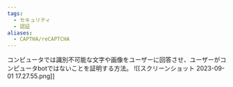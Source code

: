 ```yaml
---
tags:
  - セキュリティ
  - 認証
aliases:
  - CAPTHA/reCAPTCHA
---
```

コンピュータでは識別不可能な文字や画像をユーザーに回答させ、ユーザーがコンピュータbotではないことを証明する方法。
![[スクリーンショット 2023-09-01 17.27.55.png]]